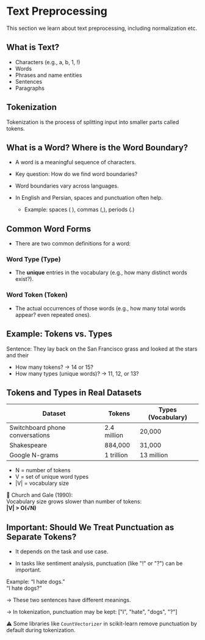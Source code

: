 # Text Preprocessing

This section we learn about text preprocessing, including normalization etc.

## What is Text?

- Characters (e.g., a, b, 1, !)
- Words
- Phrases and name entities
- Sentences
- Paragraphs

## Tokenization

Tokenization is the process of splitting input into smaller parts called tokens.

## What is a Word? Where is the Word Boundary?

- A word is a meaningful sequence of characters.
- Key question: How do we find word boundaries?

- Word boundaries vary across languages.
- In English and Persian, spaces and punctuation often help.
  - Example: spaces ( ), commas (,), periods (.)


## Common Word Forms

- There are two common definitions for a word:

### Word Type (Type)
- The **unique** entries in the vocabulary (e.g., how many distinct words exist?).

### Word Token (Token)
- The actual occurrences of those words (e.g., how many total words appear? even repeated ones).


## Example: Tokens vs. Types

Sentence:
They lay back on the San Francisco grass and looked at the stars and their

- How many tokens? → 14 or 15?
- How many types (unique words)? → 11, 12, or 13?


## Tokens and Types in Real Datasets

| Dataset                        | Tokens         | Types (Vocabulary) |
|-------------------------------|----------------|---------------------|
| Switchboard phone conversations | 2.4 million    | 20,000              |
| Shakespeare                    | 884,000        | 31,000              |
| Google N-grams                 | 1 trillion     | 13 million          |

- N = number of tokens  
- V = set of unique word types  
- |V| = vocabulary size

📌 Church and Gale (1990):  
Vocabulary size grows slower than number of tokens:  
**|V| > O(√N)**


## **Important**: Should We Treat Punctuation as Separate Tokens?

- It depends on the task and use case.

- In tasks like sentiment analysis, punctuation (like "!" or "?") can be important.

Example:
“I hate dogs.”  
“I hate dogs?”

→ These two sentences have different meanings.

→ In tokenization, punctuation may be kept:
["I", "hate", "dogs", "?"]

⚠️ Some libraries like `CountVectorizer` in scikit-learn remove punctuation by default during tokenization.
